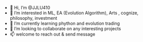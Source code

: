 - 👋 Hi, I’m @JJLU410
- 👀 I’m interested in ML, EA (Evolution Algorithm), Arts , cognize, philosophy, investment
- 🌱 I’m currently learning phython and evolution trading
- 💞️ I’m looking to collaborate on any interesting projects
- 📫 welcome to reach out & send message 

<!---
JJLU410/JJLU410 is a ✨ special ✨ repository because its `README.md` (this file) appears on your GitHub profile.
You can click the Preview link to take a look at your changes.
--->
